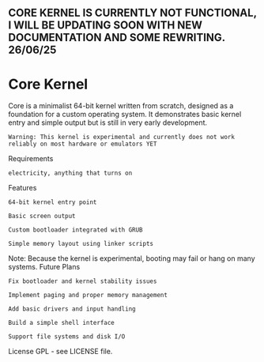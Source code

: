 ## CORE KERNEL IS CURRENTLY NOT FUNCTIONAL, I WILL BE UPDATING SOON WITH NEW DOCUMENTATION AND SOME REWRITING. 26/06/25
# Core Kernel

Core is a minimalist 64-bit kernel written from scratch, designed as a foundation for a custom operating system. It demonstrates basic kernel entry and simple output but is still in very early development.

    Warning: This kernel is experimental and currently does not work reliably on most hardware or emulators YET

Requirements

    electricity, anything that turns on 

Features

    64-bit kernel entry point

    Basic screen output

    Custom bootloader integrated with GRUB

    Simple memory layout using linker scripts

Note: Because the kernel is experimental, booting may fail or hang on many systems.
Future Plans

    Fix bootloader and kernel stability issues

    Implement paging and proper memory management

    Add basic drivers and input handling

    Build a simple shell interface

    Support file systems and disk I/O

License
GPL - see LICENSE file.
